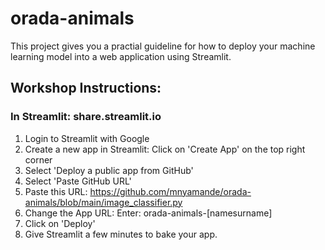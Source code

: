 # orada-animals
This project gives you a practial guideline for how to deploy your machine learning model into a web application using Streamlit.

## Workshop Instructions:

### In Streamlit: share.streamlit.io
1. Login to Streamlit with Google
2. Create a new app in Streamlit: Click on 'Create App' on the top right corner
3. Select 'Deploy a public app from GitHub'
4. Select 'Paste GitHub URL'
5. Paste this URL: https://github.com/mnyamande/orada-animals/blob/main/image_classifier.py
6. Change the App URL: Enter: orada-animals-[namesurname]
7. Click on 'Deploy'
8. Give Streamlit a few minutes to bake your app.